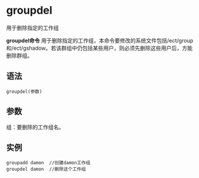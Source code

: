 groupdel
===

用于删除指定的工作组


**groupdel命令** 用于删除指定的工作组，本命令要修改的系统文件包括/ect/group和/ect/gshadow。若该群组中仍包括某些用户，则必须先删除这些用户后，方能删除群组。

##  语法

```
groupdel(参数)
```

##  参数

组：要删除的工作组名。

##  实例

```
groupadd damon  //创建damon工作组
groupdel damon  //删除这个工作组
```


